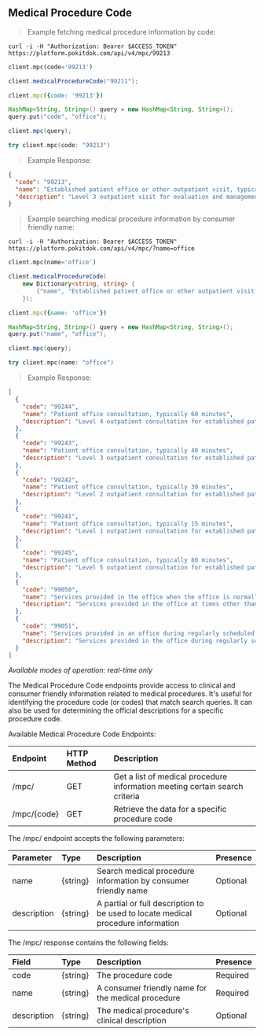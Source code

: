 ## Medical Procedure Code
> Example fetching medical procedure information by code:

```shell
curl -i -H "Authorization: Bearer $ACCESS_TOKEN" https://platform.pokitdok.com/api/v4/mpc/99213
```

```python
client.mpc(code='99213')
```

```csharp
client.medicalProcedureCode("99211");
```

```ruby
client.mpc({code: '99213'})
```

```java
HashMap<String, String>() query = new HashMap<String, String>();
query.put("code", "office");

client.mpc(query);
```

```swift
try client.mpc(code: "99213")
```

>Example Response:

```json
{
  "code": "99213",
  "name": "Established patient office or other outpatient visit, typically 15 minutes",
  "description": "Level 3 outpatient visit for evaluation and management of establlished patient with problem of low to moderate severity, including expanded history and medical decision making of low complexity - typical time with patient and/or family 15 minutes"
}
```

> Example searching medical procedure information by consumer friendly name:

```shell
curl -i -H "Authorization: Bearer $ACCESS_TOKEN" https://platform.pokitdok.com/api/v4/mpc/?name=office
```

```python
client.mpc(name='office')
```

```csharp
client.medicalProcedureCode(
    new Dictionary<string, string> {
        {"name", "Established patient office or other outpatient visit, typically 15 minutes"}
    });
```

```ruby
client.mpc({name: 'office'})
```

```java
HashMap<String, String>() query = new HashMap<String, String>();
query.put("name", "office");

client.mpc(query);
```

```swift
try client.mpc(name: "office")
```

> Example Response:

```json
[
  {
    "code": "99244",
    "name": "Patient office consultation, typically 60 minutes",
    "description": "Level 4 outpatient consultation for established patient with problem of moderate to high severity, including comprehensive history and physical examination and medical decision making of moderate complexity - typical time with patient and/or family 60 minutes"
  },
  {
    "code": "99243",
    "name": "Patient office consultation, typically 40 minutes",
    "description": "Level 3 outpatient consultation for established patient with problem of moderate severity, including detailed history and physical examination and medical decision making of moderate complexity - typical time with patient and/or family 40 minutes"
  },
  {
    "code": "99242",
    "name": "Patient office consultation, typically 30 minutes",
    "description": "Level 2 outpatient consultation for established patient with problem of low severity, including expanded problem focused history and physical examination and straightforward medical decision making - typical time with patient and/or family 30 minutes"
  },
  {
    "code": "99241",
    "name": "Patient office consultation, typically 15 minutes",
    "description": "Level 1 outpatient consultation for established patient with self-limited and/or minor problem, including problem focused history and physical examination and straightforward medical decision making - typical time with patient and/or family 15 minutes"
  },
  {
    "code": "99245",
    "name": "Patient office consultation, typically 80 minutes",
    "description": "Level 5 outpatient consultation for established patient with problem of moderate to high severity, including comprehensive history and physical examination and medical decision making of high complexity - typical time with patient and/or family 80 minutes"
  },
  {
    "code": "99050",
    "name": "Services provided in the office when the office is normally closed",
    "description": "Services provided in the office at times other than regularly scheduled office hours, or days when the office is normally closed"
  },
  {
    "code": "99051",
    "name": "Services provided in an office during regularly scheduled office hours, evening, weekend, or holiday",
    "description": "Services provided in the office during regularly scheduled evening, weekend, or holiday office hours"
  }
]
```

*Available modes of operation: real-time only*

The Medical Procedure Code endpoints provide access to clinical and consumer
friendly information related to medical procedures. It's useful for identifying
the procedure code (or codes) that match search queries. It can also be used
for determining the official descriptions for a specific procedure code.

Available Medical Procedure Code Endpoints:

| Endpoint    | HTTP Method | Description                                                                 |
|:------------|:------------|:----------------------------------------------------------------------------|
| /mpc/       | GET         | Get a list of medical procedure information meeting certain search criteria |
| /mpc/{code} | GET         | Retrieve the data for a specific procedure code                             |

The /mpc/ endpoint accepts the following parameters:

| Parameter   | Type     | Description                                                                      | Presence |
|:------------|:---------|:---------------------------------------------------------------------------------|:---------|
| name        | {string} | Search medical procedure information by consumer friendly name                   | Optional |
| description | {string} | A partial or full description to be used to locate medical procedure information | Optional |

The /mpc/ response contains the following fields:

| Field       | Type     | Description                                        | Presence |
|:------------|:---------|:---------------------------------------------------|:---------|
| code        | {string} | The procedure code                                 | Required |
| name        | {string} | A consumer friendly name for the medical procedure | Required |
| description | {string} | The medical procedure's clinical description       | Optional |

